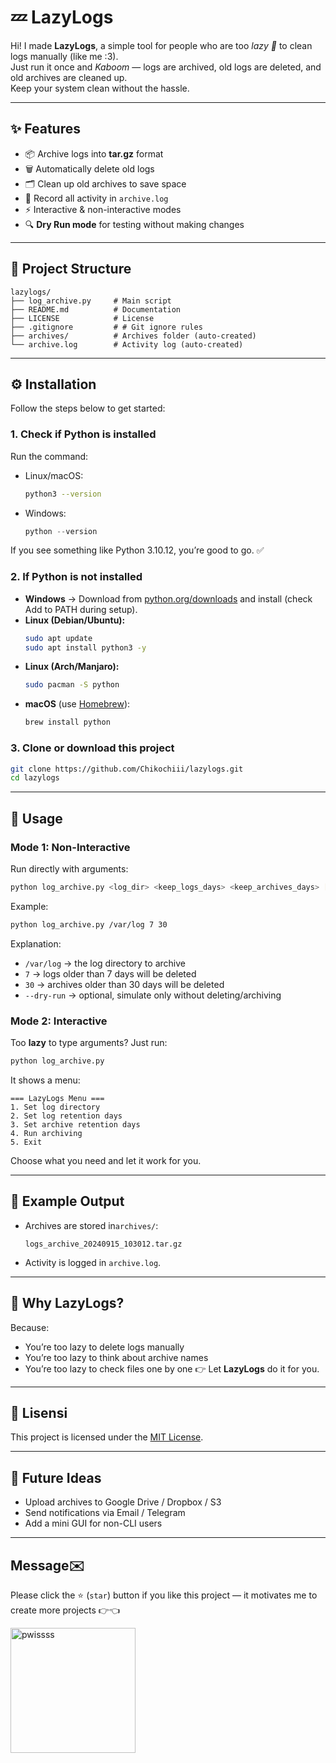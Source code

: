 # 💤 LazyLogs


Hi! I made **LazyLogs**, a simple tool for people who are too *lazy 🧢* to clean logs manually (like me :3).  
Just run it once and *Kaboom* — logs are archived, old logs are deleted, and old archives are cleaned up.  
Keep your system clean without the hassle.

---

## ✨ Features

- 📦 Archive logs into **tar.gz** format  
- 🗑️ Automatically delete old logs  
- 🗂️ Clean up old archives to save space  
- 📝 Record all activity in `archive.log`  
- ⚡ Interactive & non-interactive modes  
- 🔍 **Dry Run mode** for testing without making changes 

---

## 📂 Project Structure

```
lazylogs/
├── log_archive.py     # Main script
├── README.md          # Documentation
├── LICENSE            # License
├── .gitignore         # # Git ignore rules
├── archives/          # Archives folder (auto-created)
└── archive.log        # Activity log (auto-created)
```

---

## ⚙️ Installation
Follow the steps below to get started:

### 1. Check if Python is installed
Run the command:

- Linux/macOS:
  ```bash
  python3 --version
  ```
- Windows:
  ```powershell
  python --version
  ```

If you see something like Python 3.10.12, you’re good to go. ✅ 

### 2. If Python is not installed
- **Windows** → Download from [python.org/downloads](https://www.python.org/downloads/) and install (check Add to PATH during setup).  
- **Linux (Debian/Ubuntu):**
  ```bash
  sudo apt update
  sudo apt install python3 -y
  ```
- **Linux (Arch/Manjaro):**
  ```bash
  sudo pacman -S python
  ```
- **macOS** (use [Homebrew](https://brew.sh/)):
  ```bash
  brew install python
  ```

### 3. Clone or download this project
```bash
git clone https://github.com/Chikochiii/lazylogs.git
cd lazylogs
```

---

## 🚀 Usage

### Mode 1: Non-Interactive
Run directly with arguments:
```bash
python log_archive.py <log_dir> <keep_logs_days> <keep_archives_days> [--dry-run]
```

Example:
```bash
python log_archive.py /var/log 7 30
```

Explanation:
- `/var/log` → the log directory to archive    
- `7` → logs older than 7 days will be deleted
- `30` →  archives older than 30 days will be deleted 
- `--dry-run` → optional, simulate only without deleting/archiving 

### Mode 2: Interactive
Too **lazy** to type arguments? Just run:
```bash
python log_archive.py
```
It shows a menu:
```
=== LazyLogs Menu ===
1. Set log directory
2. Set log retention days
3. Set archive retention days
4. Run archiving
5. Exit
```
Choose what you need and let it work for you.

---

## 📝 Example Output

- Archives are stored in`archives/`:
  ```
  logs_archive_20240915_103012.tar.gz
  ```
- Activity is logged in `archive.log`.

---

## 🤔 Why LazyLogs?

Because:
- You’re too lazy to delete logs manually
- You’re too lazy to think about archive names
- You’re too lazy to check files one by one
👉 Let **LazyLogs** do it for you.

---

## 📜 Lisensi

This project is licensed under the [MIT License](LICENSE).

---

## 🌟 Future Ideas

- Upload archives to Google Drive / Dropbox / S3
- Send notifications via Email / Telegram
- Add a mini GUI for non-CLI users 

---

## Message✉️
Please click the ⭐ (`star`) button if you like this project — it motivates me to create more projects 👉👈

<a href="https://imgbb.com/"><img src="https://i.ibb.co.com/Fbsw7bwC/pwissss.webp" alt="pwissss" border="0" width="200"></a>
